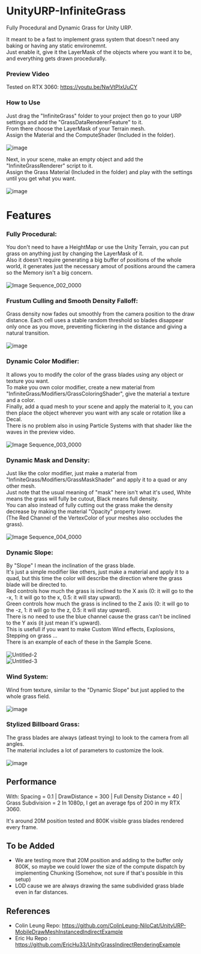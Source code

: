 # UnityURP-InfiniteGrass
Fully Procedural and Dynamic Grass for Unity URP.
 
It meant to be a fast to implement grass system that doesn't need any baking or having any static environemnt.</br>
Just enable it, give it the LayerMask of the objects where you want it to be, and everything gets drawn procedurally.

### Preview Video
Tested on RTX 3060: https://youtu.be/NwVtPIxUuCY

### How to Use
Just drag the "InfiniteGrass" folder to your project then go to your URP settings and add the "GrassDataRendererFeature" to it.</br>
From there choose the LayerMask of your Terrain mesh.</br>
Assign the Material and the ComputeShader (Included in the folder).</br></br>
![image](https://github.com/user-attachments/assets/c673ac00-ec45-4300-847a-7854c105efff)

Next, in your scene, make an empty object and add the "InfiniteGrassRenderer" script to it.</br>
Assign the Grass Material (Included in the folder) and play with the settings until you get what you want.</br></br>
![image](https://github.com/user-attachments/assets/cd034441-e707-45ac-88bc-c103c21d3713)

# Features
### Fully Procedural:
You don't need to have a HeightMap or use the Unity Terrain, you can put grass on anything just by changing the LayerMask of it.</br>
Also it doesn't require generating a big buffer of positions of the whole world, it generates just the necessary amout of positions around the camera so the Memory isn't a big concern.</br></br>
![Image Sequence_002_0000](https://github.com/user-attachments/assets/1ef15340-b6bd-45e2-a17c-22448ebb8732)

### Frustum Culling and Smooth Density Falloff:
Grass density now fades out smoothly from the camera position to the draw
distance. Each cell uses a stable random threshold so blades disappear only
once as you move, preventing flickering in the distance and giving a natural
transition.</br></br>
![image](https://github.com/user-attachments/assets/0ae48893-7149-47f1-a846-949183c8e9d9)

### Dynamic Color Modifier:
It allows you to modify the color of the grass blades using any object or texture you want.</br>
To make you own color modifier, create a new material from "InfiniteGrass/Modifiers/GrassColoringShader", give the material a texture and a color.</br>
Finally, add a quad mesh to your scene and apply the material to it, you can then place the object wherever you want with any scale or rotation like a Decal.</br>
There is no problem also in using Particle Systems with that shader like the waves in the preview video.</br></br>
![Image Sequence_003_0000](https://github.com/user-attachments/assets/c1d1bef9-d3d2-4689-b8f1-3ebd2f0f75ae)

### Dynamic Mask and Density:
Just like the color modifier, just make a material from "InfiniteGrass/Modifiers/GrassMaskShader" and apply it to a quad or any other mesh.</br>
Just note that the usual meaning of "mask" here isn't what it's used, White means the grass will fully be cutout, Black means full density.</br>
You can also instead of fully cutting out the grass make the density decrease by making the material "Opacity" property lower.</br>
(The Red Channel of the VertexColor of your meshes also occludes the grass).</br></br>
![Image Sequence_004_0000](https://github.com/user-attachments/assets/8e0fd3b1-f24f-44ed-994a-d8989242ac0d)

### Dynamic Slope:
By "Slope" I mean the inclination of the grass blade.</br>
It's just a simple modifier like others, just make a material and apply it to a quad, but this time the color will describe the direction where the grass blade will be directed to.</br>
Red controls how much the grass is inclined to the X axis (0: it will go to the -x, 1: it will go to the x, 0.5: it will stay upward).</br>
Green controls how much the grass is inclined to the Z axis (0: it will go to the -z, 1: it will go to the z, 0.5: it will stay upward).</br>
There is no need to use the blue channel cause the grass can't be inclined to the Y axis (it just mean it's upward).</br>
This is usefull if you want to make Custom Wind effects, Explosions, Stepping on grass ...</br>
There is an example of each of these in the Sample Scene.</br></br>
![Untitled-2](https://github.com/user-attachments/assets/17bacc32-a0c8-4479-a7a0-0e5ab7627c91)</br>
![Untitled-3](https://github.com/user-attachments/assets/2039ce7d-0d3f-44df-aef9-023f2bc67a9f)

### Wind System:
Wind from texture, similar to the "Dynamic Slope" but just applied to the whole grass field.</br></br>
![image](https://github.com/user-attachments/assets/fea2e411-ed77-45cb-87d9-c170cae28fe9)

### Stylized Billboard Grass:
The grass blades are always (atleast trying) to look to the camera from all angles.</br>
The material includes a lot of parameters to customize the look.</br></br>
![image](https://github.com/user-attachments/assets/ca5d7ff4-063a-49a3-bebb-c8bc92162576)

## Performance
With: Spacing = 0.1 | DrawDistance = 300 | Full Density Distance = 40 | Grass Subdivision = 2
In 1080p, I get an average fps of 200 in my RTX 3060.

It's around 20M position tested and 800K visible grass blades rendered every frame.

## To be Added
- We are testing more that 20M position and adding to the buffer only 800K, so maybe we could lower the size of the compute dispatch by implementing Chunking (Somehow, not sure if that's possible in this setup)
- LOD cause we are always drawing the same subdivided grass blade even in far distances.

## References
- Colin Leung Repo: https://github.com/ColinLeung-NiloCat/UnityURP-MobileDrawMeshInstancedIndirectExample
- Eric Hu Repo : https://github.com/EricHu33/UnityGrassIndirectRenderingExample
